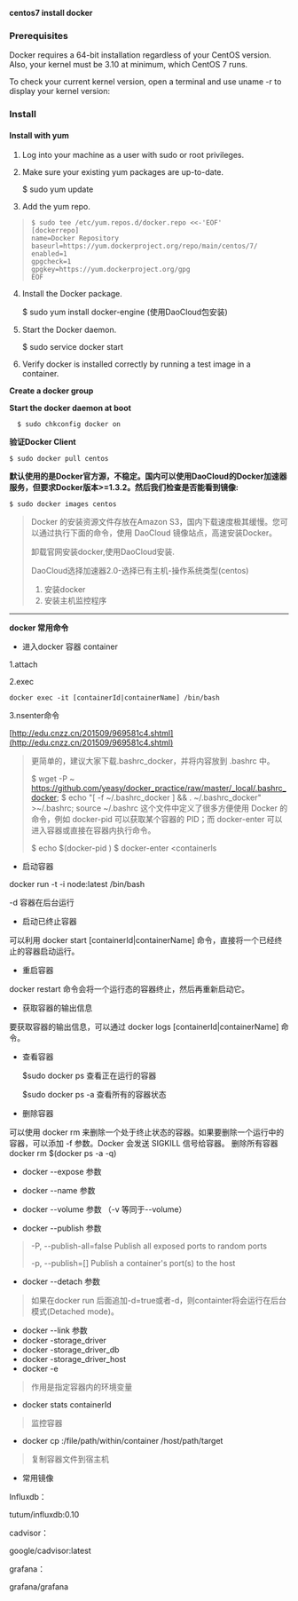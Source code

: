 **centos7 install docker**

### Prerequisites ###

Docker requires a 64-bit installation regardless of your CentOS version. Also, your kernel must be 3.10 at minimum, which CentOS 7 runs.

To check your current kernel version, open a terminal and use uname -r to display your kernel version:


### Install ###

#### Install with yum ####

1. Log into your machine as a user with sudo or root privileges.
2. Make sure your existing yum packages are up-to-date.

    $ sudo yum update

3. Add the yum repo.

>     $ sudo tee /etc/yum.repos.d/docker.repo <<-'EOF'
>     [dockerrepo]
>     name=Docker Repository
>     baseurl=https://yum.dockerproject.org/repo/main/centos/7/
>     enabled=1
>     gpgcheck=1
>     gpgkey=https://yum.dockerproject.org/gpg
>     EOF 

4. Install the Docker package.

    $ sudo yum install docker-engine	(使用DaoCloud包安装)

5. Start the Docker daemon.

    $ sudo service docker start

6. Verify docker is installed correctly by running a test image in a container.



**Create a docker group**


**Start the docker daemon at boot**

      $ sudo chkconfig docker on



**验证Docker Client**

    $ sudo docker pull centos

**默认使用的是Docker官方源，不稳定。国内可以使用DaoCloud的Docker加速器服务，但要求Docker版本>=1.3.2。然后我们检查是否能看到镜像:**

    $ sudo docker images centos

> Docker 的安装资源文件存放在Amazon S3，国内下载速度极其缓慢。您可以通过执行下面的命令，使用 DaoCloud 镜像站点，高速安装Docker。
> 
> 卸载官网安装docker,使用DaoCloud安装.
> 
> DaoCloud选择加速器2.0-选择已有主机-操作系统类型(centos)
> 
> 1. 安装docker
> 2. 安装主机监控程序

----------

**docker 常用命令**

- 进入docker 容器 container 
 
1.attach

2.exec

    docker exec -it [containerId|containerName] /bin/bash

3.nsenter命令 

[http://edu.cnzz.cn/201509/969581c4.shtml](http://edu.cnzz.cn/201509/969581c4.shtml)

> 更简单的，建议大家下载.bashrc_docker，并将内容放到 .bashrc 中。
> 
> $ wget -P ~ https://github.com/yeasy/docker_practice/raw/master/_local/.bashrc_docker;
> $ echo "[ -f ~/.bashrc_docker ] && . ~/.bashrc_docker" >~/.bashrc; source ~/.bashrc
> 这个文件中定义了很多方便使用 Docker 的命令，例如 docker-pid 可以获取某个容器的 PID；而 docker-enter 可以进入容器或直接在容器内执行命令。
> 
> $ echo $(docker-pid <container>)
> $ docker-enter <containerls

- 启动容器

docker run -t -i node:latest /bin/bash

-d 容器在后台运行

- 启动已终止容器

可以利用 docker start [containerId|containerName] 命令，直接将一个已经终止的容器启动运行。

- 重启容器

docker restart 命令会将一个运行态的容器终止，然后再重新启动它。

- 获取容器的输出信息

要获取容器的输出信息，可以通过 docker logs [containerId|containerName] 命令。

- 查看容器

    $sudo docker ps 查看正在运行的容器
    
    $sudo docker ps -a 查看所有的容器状态

- 删除容器

可以使用 docker rm 来删除一个处于终止状态的容器。如果要删除一个运行中的容器，可以添加 -f 参数。Docker 会发送 SIGKILL 信号给容器。
删除所有容器 docker rm $(docker ps -a -q)


- docker --expose 参数

- docker --name 参数
- docker --volume 参数	（-v 等同于--volume）
- docker --publish 参数

> -P, --publish-all=false     Publish all exposed ports to random ports
> 
> -p, --publish=[]            Publish a container's port(s) to the host

- docker --detach 参数

> 如果在docker run 后面追加-d=true或者-d，则containter将会运行在后台模式(Detached mode)。

- docker --link 参数
- docker -storage_driver 
- docker -storage_driver_db
- docker -storage_driver_host
- docker -e  
> 作用是指定容器内的环境变量

- docker stats containerId

> 监控容器

- docker cp <containerId>:/file/path/within/container /host/path/target

> 复制容器文件到宿主机




- 常用镜像

Influxdb：

tutum/influxdb:0.10

cadvisor：

google/cadvisor:latest

grafana：

grafana/grafana
